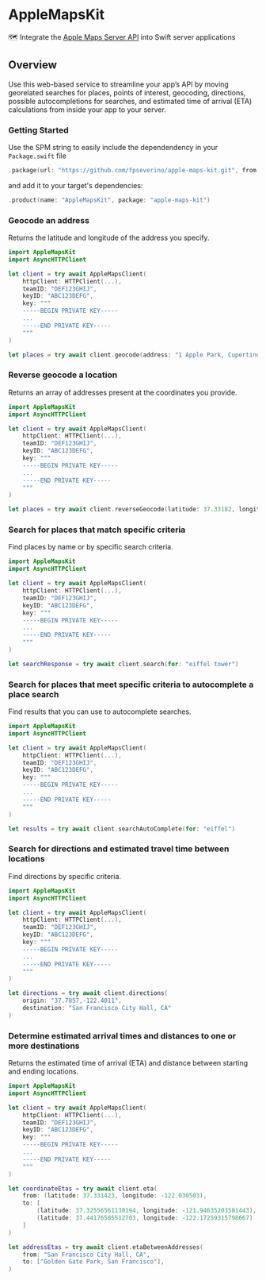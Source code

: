 # AppleMapsKit

🗺️ Integrate the [Apple Maps Server API](https://developer.apple.com/documentation/applemapsserverapi) into Swift server applications

## Overview

Use this web-based service to streamline your app’s API by moving georelated searches for places, points of interest, geocoding, directions, possible autocompletions for searches, and estimated time of arrival (ETA) calculations from inside your app to your server.

### Getting Started

Use the SPM string to easily include the dependendency in your `Package.swift` file

```swift
.package(url: "https://github.com/fpseverino/apple-maps-kit.git", from: "0.1.0")
```

and add it to your target's dependencies:

```swift
.product(name: "AppleMapsKit", package: "apple-maps-kit")
```

### Geocode an address

Returns the latitude and longitude of the address you specify.

```swift
import AppleMapsKit
import AsyncHTTPClient

let client = try await AppleMapsClient(
    httpClient: HTTPClient(...),
    teamID: "DEF123GHIJ",
    keyID: "ABC123DEFG",
    key: """
    -----BEGIN PRIVATE KEY-----
    ...
    -----END PRIVATE KEY-----
    """
)

let places = try await client.geocode(address: "1 Apple Park, Cupertino, CA")
```

### Reverse geocode a location

Returns an array of addresses present at the coordinates you provide.

```swift
import AppleMapsKit
import AsyncHTTPClient

let client = try await AppleMapsClient(
    httpClient: HTTPClient(...),
    teamID: "DEF123GHIJ",
    keyID: "ABC123DEFG",
    key: """
    -----BEGIN PRIVATE KEY-----
    ...
    -----END PRIVATE KEY-----
    """
)

let places = try await client.reverseGeocode(latitude: 37.33182, longitude: -122.03118)
```

### Search for places that match specific criteria

Find places by name or by specific search criteria.

```swift
import AppleMapsKit
import AsyncHTTPClient

let client = try await AppleMapsClient(
    httpClient: HTTPClient(...),
    teamID: "DEF123GHIJ",
    keyID: "ABC123DEFG",
    key: """
    -----BEGIN PRIVATE KEY-----
    ...
    -----END PRIVATE KEY-----
    """
)

let searchResponse = try await client.search(for: "eiffel tower")
```

### Search for places that meet specific criteria to autocomplete a place search

Find results that you can use to autocomplete searches.

```swift
import AppleMapsKit
import AsyncHTTPClient

let client = try await AppleMapsClient(
    httpClient: HTTPClient(...),
    teamID: "DEF123GHIJ",
    keyID: "ABC123DEFG",
    key: """
    -----BEGIN PRIVATE KEY-----
    ...
    -----END PRIVATE KEY-----
    """
)

let results = try await client.searchAutoComplete(for: "eiffel")
```

### Search for directions and estimated travel time between locations

Find directions by specific criteria.

```swift
import AppleMapsKit
import AsyncHTTPClient

let client = try await AppleMapsClient(
    httpClient: HTTPClient(...),
    teamID: "DEF123GHIJ",
    keyID: "ABC123DEFG",
    key: """
    -----BEGIN PRIVATE KEY-----
    ...
    -----END PRIVATE KEY-----
    """
)

let directions = try await client.directions(
    origin: "37.7857,-122.4011",
    destination: "San Francisco City Hall, CA"
)
```

### Determine estimated arrival times and distances to one or more destinations

Returns the estimated time of arrival (ETA) and distance between starting and ending locations.

```swift
import AppleMapsKit
import AsyncHTTPClient

let client = try await AppleMapsClient(
    httpClient: HTTPClient(...),
    teamID: "DEF123GHIJ",
    keyID: "ABC123DEFG",
    key: """
    -----BEGIN PRIVATE KEY-----
    ...
    -----END PRIVATE KEY-----
    """
)

let coordinateEtas = try await client.eta(
    from: (latitude: 37.331423, longitude: -122.030503),
    to: [
        (latitude: 37.32556561130194, longitude: -121.94635203581443),
        (latitude: 37.44176585512703, longitude: -122.17259315798667)
    ]
)

let addressEtas = try await client.etaBetweenAddresses(
    from: "San Francisco City Hall, CA",
    to: ["Golden Gate Park, San Francisco"],
)
```
